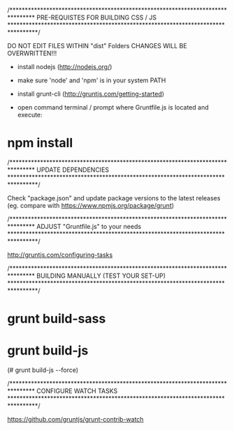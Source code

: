 /********************************************************************************
 PRE-REQUISTES FOR BUILDING CSS / JS                                                     
*********************************************************************************/

DO NOT EDIT FILES WITHIN "dist" Folders
CHANGES WILL BE OVERWRITTEN!!!

- install nodejs (http://nodejs.org/)
- make sure 'node' and 'npm' is in your system PATH
- install grunt-cli (http://gruntjs.com/getting-started)

- open command terminal / prompt where Gruntfile.js is located and execute:
# npm install



	
/********************************************************************************
 UPDATE DEPENDENCIES                                                     
*********************************************************************************/

Check "package.json" and update package versions to the latest releases (eg. compare with https://www.npmjs.org/package/grunt)


	

/********************************************************************************
 ADJUST "Gruntfile.js" to your needs                                                     
*********************************************************************************/

http://gruntjs.com/configuring-tasks




/********************************************************************************
 BUILDING MANUALLY (TEST YOUR SET-UP)                                                     
*********************************************************************************/

# grunt build-sass
# grunt build-js
(# grunt build-js --force)




/********************************************************************************
 CONFIGURE WATCH TASKS                                                     
*********************************************************************************/

https://github.com/gruntjs/grunt-contrib-watch



